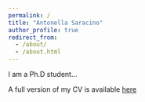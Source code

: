 ```yaml
---
permalink: /
title: "Antonella Saracino"
author_profile: true
redirect_from: 
  - /about/
  - /about.html
---
```

I am a Ph.D student...

A full version of my CV is available [here](/files/Curriculum_Vitae.pdf)

